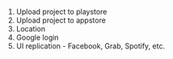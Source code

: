 1. Upload project to playstore
2. Upload project to appstore
3. Location
4. Google login
5. UI replication - Facebook, Grab, Spotify, etc.